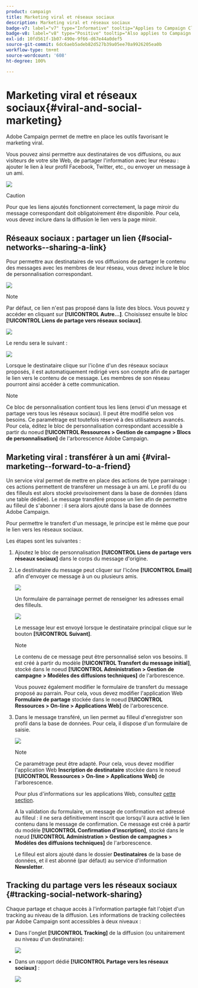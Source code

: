 ```yaml
---
product: campaign
title: Marketing viral et réseaux sociaux
description: Marketing viral et réseaux sociaux
badge-v7: label="v7" type="Informative" tooltip="Applies to Campaign Classic v7"
badge-v8: label="v8" type="Positive" tooltip="Also applies to Campaign v8"
exl-id: 10fd561f-1b07-490e-9f66-d67e44a0def5
source-git-commit: 6dc6aeb5adeb82d527b39a05ee70a9926205ea0b
workflow-type: tm+mt
source-wordcount: '608'
ht-degree: 100%

---
```


# Marketing viral et réseaux sociaux{#viral-and-social-marketing}



Adobe Campaign permet de mettre en place les outils favorisant le marketing viral.

Vous pouvez ainsi permettre aux destinataires de vos diffusions, ou aux visiteurs de votre site Web, de partager l&#39;information avec leur réseau : ajouter le lien à leur profil Facebook, Twitter, etc., ou envoyer un message à un ami.

![](assets/s_ncs_user_viral_icons.png)

>[!CAUTION]
>
>Pour que les liens ajoutés fonctionnent correctement, la page miroir du message correspondant doit obligatoirement être disponible. Pour cela, vous devez inclure dans la diffusion le lien vers la page miroir.

## Réseaux sociaux : partager un lien {#social-networks--sharing-a-link}

Pour permettre aux destinataires de vos diffusions de partager le contenu des messages avec les membres de leur réseau, vous devez inclure le bloc de personnalisation correspondant.

![](assets/s_ncs_user_viral_add_link.png)

>[!NOTE]
>
>Par défaut, ce lien n&#39;est pas proposé dans la liste des blocs. Vous pouvez y accéder en cliquant sur **[!UICONTROL Autre...]**. Choisissez ensuite le bloc **[!UICONTROL Liens de partage vers réseaux sociaux]**.

![](assets/s_ncs_user_viral_add_link_via_others.png)

Le rendu sera le suivant :

![](assets/s_ncs_user_viral_add_link_rendering.png)

Lorsque le destinataire clique sur l&#39;icône d&#39;un des réseaux sociaux proposés, il est automatiquement redirigé vers son compte afin de partager le lien vers le contenu de ce message. Les membres de son réseau pourront ainsi accéder à cette communication.

>[!NOTE]
>
>Ce bloc de personnalisation contient tous les liens (envoi d&#39;un message et partage vers tous les réseaux sociaux). Il peut être modifié selon vos besoins. Ce paramétrage est toutefois réservé à des utilisateurs avancés. Pour cela, éditez le bloc de personnalisation correspondant accessible à partir du noeud **[!UICONTROL Ressources > Gestion de campagne > Blocs de personnalisation]** de l&#39;arborescence Adobe Campaign.

## Marketing viral : transférer à un ami {#viral-marketing--forward-to-a-friend}

Un service viral permet de mettre en place des actions de type parrainage : ces actions permettent de transférer un message à un ami. Le profil du ou des filleuls est alors stocké provisoirement dans la base de données (dans une table dédiée). Le message transféré propose un lien afin de permettre au filleul de s&#39;abonner : il sera alors ajouté dans la base de données Adobe Campaign.

Pour permettre le transfert d&#39;un message, le principe est le même que pour le lien vers les réseaux sociaux.

Les étapes sont les suivantes :

1. Ajoutez le bloc de personnalisation **[!UICONTROL Liens de partage vers réseaux sociaux]** dans le corps du message d&#39;origine.
1. Le destinataire du message peut cliquer sur l&#39;icône **[!UICONTROL Email]** afin d&#39;envoyer ce message à un ou plusieurs amis.

   ![](assets/s_ncs_user_viral_email_link.png)

   Un formulaire de parrainage permet de renseigner les adresses email des filleuls.

   ![](assets/s_ncs_user_viral_email_msg.png)

   Le message leur est envoyé lorsque le destinataire principal clique sur le bouton **[!UICONTROL Suivant]**.

   >[!NOTE]
   >
   >Le contenu de ce message peut être personnalisé selon vos besoins. Il est créé à partir du modèle **[!UICONTROL Transfert du message initial]**, stocké dans le noeud **[!UICONTROL Administration > Gestion de campagne > Modèles des diffusions techniques]** de l&#39;arborescence.
   >
   >Vous pouvez également modifier le formulaire de transfert du message proposé au parrain. Pour cela, vous devez modifier l&#39;application Web **Formulaire de partage** stockée dans le noeud **[!UICONTROL Ressources > On-line > Applications Web]** de l&#39;arborescence.

1. Dans le message transféré, un lien permet au filleul d&#39;enregistrer son profil dans la base de données. Pour cela, il dispose d&#39;un formulaire de saisie.

   ![](assets/s_ncs_user_viral_create_account_form.png)

   >[!NOTE]
   >
   >Ce paramétrage peut être adapté. Pour cela, vous devez modifier l&#39;application Web **Inscription de destinataire** stockée dans le noeud **[!UICONTROL Ressources > On-line > Applications Web]** de l&#39;arborescence.
   >
   >Pour plus d&#39;informations sur les applications Web, consultez [cette section](../../web/using/about-web-applications.md).

   A la validation du formulaire, un message de confirmation est adressé au filleul : il ne sera définitivement inscrit que lorsqu&#39;il aura activé le lien contenu dans le message de confirmation. Ce message est créé à partir du modèle **[!UICONTROL Confirmation d&#39;inscription]**, stocké dans le nœud **[!UICONTROL Administration > Gestion de campagnes > Modèles des diffusions techniques]** de l&#39;arborescence.

   Le filleul est alors ajouté dans le dossier **Destinataires** de la base de données, et il est abonné (par défaut) au service d&#39;information **Newsletter**.

## Tracking du partage vers les réseaux sociaux {#tracking-social-network-sharing}

Chaque partage et chaque accès à l&#39;information partagée fait l&#39;objet d&#39;un tracking au niveau de la diffusion. Les informations de tracking collectées par Adobe Campaign sont accessibles à deux niveaux :

* Dans l&#39;onglet **[!UICONTROL Tracking]** de la diffusion (ou unitairement au niveau d&#39;un destinataire):

   ![](assets/s_ncs_user_network_del_tracking_tab.png)

* Dans un rapport dédié **[!UICONTROL Partage vers les réseaux sociaux]** :

   ![](assets/s_ncs_user_viral_report.png)
